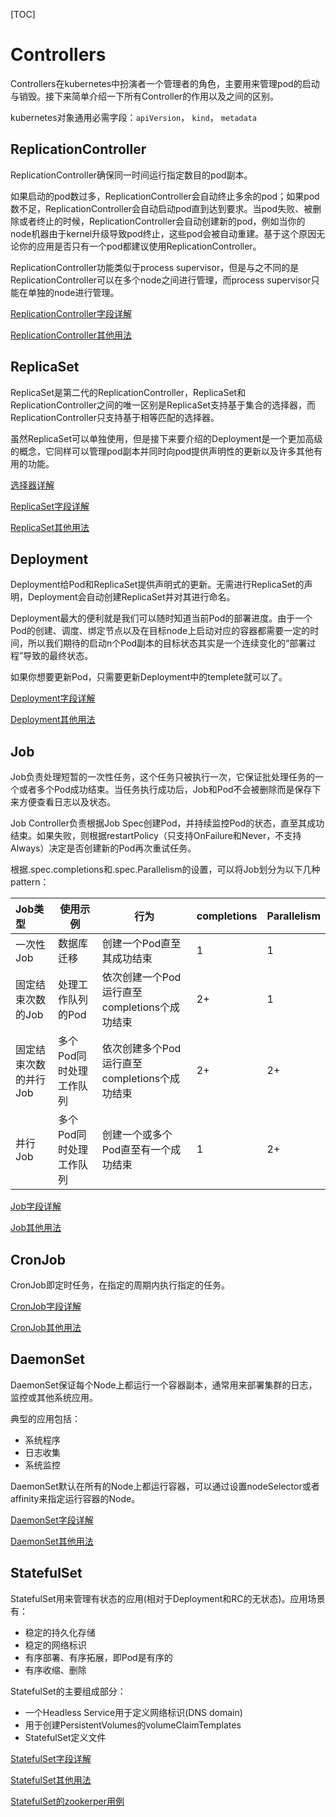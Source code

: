 [TOC]

# Controllers

Controllers在kubernetes中扮演者一个管理者的角色，主要用来管理pod的启动与销毁。接下来简单介绍一下所有Controller的作用以及之间的区别。

kubernetes对象通用必需字段：`apiVersion`， `kind`， `metadata`



## ReplicationController

ReplicationController确保同一时间运行指定数目的pod副本。

如果启动的pod数过多，ReplicationController会自动终止多余的pod；如果pod数不足，ReplicationController会自动启动pod直到达到要求。当pod失败、被删除或者终止的时候，ReplicationController会自动创建新的pod，例如当你的node机器由于kernel升级导致pod终止，这些pod会被自动重建。基于这个原因无论你的应用是否只有一个pod都建议使用ReplicationController。

ReplicationController功能类似于process supervisor，但是与之不同的是ReplicationController可以在多个node之间进行管理，而process supervisor只能在单独的node进行管理。

[ReplicationController字段详解](https://kubernetes.io/docs/reference/generated/kubernetes-api/v1.13/#replicationcontroller-v1-core)

[ReplicationController其他用法](https://kubernetes.io/docs/concepts/workloads/controllers/replicationcontroller/)



## ReplicaSet

ReplicaSet是第二代的ReplicationController，ReplicaSet和ReplicationController之间的唯一区别是ReplicaSet支持基于集合的选择器，而ReplicationController只支持基于相等匹配的选择器。

虽然ReplicaSet可以单独使用，但是接下来要介绍的Deployment是一个更加高级的概念，它同样可以管理pod副本并同时向pod提供声明性的更新以及许多其他有用的功能。

[选择器详解](https://kubernetes.io/docs/concepts/overview/working-with-objects/labels/)

[ReplicaSet字段详解](https://kubernetes.io/docs/reference/generated/kubernetes-api/v1.13/#replicaset-v1-apps)

[ReplicaSet其他用法](https://kubernetes.io/docs/concepts/workloads/controllers/replicaset/)



## Deployment

Deployment给Pod和ReplicaSet提供声明式的更新。无需进行ReplicaSet的声明，Deployment会自动创建ReplicaSet并对其进行命名。

Deployment最大的便利就是我们可以随时知道当前Pod的部署进度。由于一个Pod的创建、调度、绑定节点以及在目标node上启动对应的容器都需要一定的时间，所以我们期待的启动n个Pod副本的目标状态其实是一个连续变化的“部署过程”导致的最终状态。

如果你想要更新Pod，只需要更新Deployment中的templete就可以了。

[Deployment字段详解](https://kubernetes.io/docs/reference/generated/kubernetes-api/v1.13/#deployment-v1-apps)

[Deployment其他用法](https://kubernetes.io/docs/concepts/workloads/controllers/deployment/#creating-a-deployment)



## Job

Job负责处理短暂的一次性任务，这个任务只被执行一次，它保证批处理任务的一个或者多个Pod成功结束。当任务执行成功后，Job和Pod不会被删除而是保存下来方便查看日志以及状态。

Job Controller负责根据Job Spec创建Pod，并持续监控Pod的状态，直至其成功结束。如果失败，则根据restartPolicy（只支持OnFailure和Never，不支持Always）决定是否创建新的Pod再次重试任务。

根据.spec.completions和.spec.Parallelism的设置，可以将Job划分为以下几种pattern：

| Job类型               | 使用示例                | 行为                                         | completions | Parallelism |
| :-------------------- | ----------------------- | -------------------------------------------- | ----------- | ----------- |
| 一次性Job             | 数据库迁移              | 创建一个Pod直至其成功结束                    | 1           | 1           |
| 固定结束次数的Job     | 处理工作队列的Pod       | 依次创建一个Pod运行直至completions个成功结束 | 2+          | 1           |
| 固定结束次数的并行Job | 多个Pod同时处理工作队列 | 依次创建多个Pod运行直至completions个成功结束 | 2+          | 2+          |
| 并行Job               | 多个Pod同时处理工作队列 | 创建一个或多个Pod直至有一个成功结束          | 1           | 2+          |

[Job字段详解](https://kubernetes.io/docs/reference/generated/kubernetes-api/v1.13/#job-v1-batch)

[Job其他用法](https://kubernetes.io/docs/concepts/workloads/controllers/jobs-run-to-completion/)



## CronJob

CronJob即定时任务，在指定的周期内执行指定的任务。

[CronJob字段详解](https://kubernetes.io/docs/reference/generated/kubernetes-api/v1.13/#cronjobspec-v1beta1-batch)

[CronJob其他用法](https://kubernetes.io/docs/concepts/workloads/controllers/cron-jobs/)



## DaemonSet

DaemonSet保证每个Node上都运行一个容器副本，通常用来部署集群的日志，监控或其他系统应用。

典型的应用包括：

- 系统程序
- 日志收集
- 系统监控

DaemonSet默认在所有的Node上都运行容器，可以通过设置nodeSelector或者affinity来指定运行容器的Node。

[DaemonSet字段详解](https://kubernetes.io/docs/reference/generated/kubernetes-api/v1.13/#daemonset-v1-apps)

[DaemonSet其他用法](https://kubernetes.io/docs/concepts/workloads/controllers/daemonset/)



## StatefulSet

StatefulSet用来管理有状态的应用(相对于Deployment和RC的无状态)。应用场景有：

- 稳定的持久化存储
- 稳定的网络标识
- 有序部署、有序拓展，即Pod是有序的
- 有序收缩、删除

StatefulSet的主要组成部分：

- 一个Headless Service用于定义网络标识(DNS domain)
- 用于创建PersistentVolumes的volumeClaimTemplates
- StatefulSet定义文件

[StatefulSet字段详解](https://kubernetes.io/docs/reference/generated/kubernetes-api/v1.13/#statefulset-v1-apps)

[StatefulSet其他用法](https://kubernetes.io/docs/concepts/workloads/controllers/statefulset/)

[StatefulSet的zookerper用例](https://kubernetes.io/docs/tutorials/stateful-application/zookeeper/)